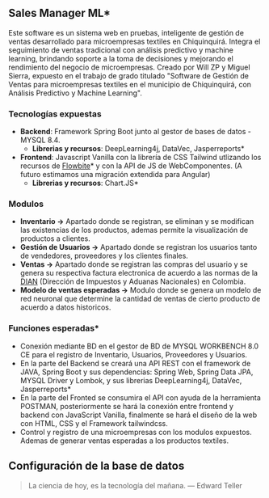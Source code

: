 ## Sales Manager ML*
Este software es un sistema web en pruebas, inteligente de gestión de ventas desarrollado para microempresas textiles en Chiquinquirá. Integra el seguimiento de ventas tradicional con análisis predictivo y machine learning, brindando soporte a la toma de decisiones y mejorando el rendimiento del negocio de microempresas. Creado por Will ZP y Miguel Sierra, expuesto en el trabajo de grado titulado "Software de Gestión de Ventas para microempresas textiles en el municipio de Chiquinquirá, con Análisis Predictivo y Machine Learning". 

### Tecnologías expuestas
- **Backend**: Framework Spring Boot junto al gestor de bases de datos - MYSQL 8.4.
    - **Librerias y recursos**: DeepLearning4j, DataVec, Jasperreports*
- **Frontend**: Javascript Vanilla con la librería de CSS Tailwind utlizando los recursos de [Flowbite](https://flowbite.com/docs/getting-started/introduction/)* y con la API de JS de WebComponentes. (A futuro estimamos una migración extendida para Angular)
  - **Librerias y recursos**: Chart.JS*
 
### Modulos
- **Inventario ->** Apartado donde se registran, se eliminan y se modifican las existencias de los productos, ademas permite la visualización de productos a clientes.
- **Gestión de Usuarios ->** Apartado donde se registran los usuarios tanto de vendedores, proveedores y los clientes finales.
- **Ventas ->**  Apartado donde se registran las compras del usuario y se genera su respectiva factura electronica de acuerdo a las normas de la [DIAN](https://www.dian.gov.co/normatividad/Normatividad/Resoluci%C3%B3n%20000167%20de%2030-12-2021.pdf) (Dirección de Impuestos y Aduanas Nacionales) en Colombia. 
- **Modelo de ventas esperadas ->** Modulo donde se genera un modelo de red neuronal que determine la cantidad de ventas de cierto producto de acuerdo a datos historicos.

### Funciones esperadas*
- Conexión mediante BD en el gestor de BD de MYSQL WORKBENCH 8.0 CE para el registro de Inventario, Usuarios, Proveedores y Usuarios.
- En la parte del Backend se creará una API REST con el framework de JAVA, Spring Boot y sus dependencias: Spring Web, Spring Data JPA, MYSQL Driver y Lombok, y sus librerias DeepLearning4j, DataVec, Jasperreports*
- En la parte del Fronted se consumira el API con ayuda de la herramienta POSTMAN, posteriormente se hará la conexión entre frontend y backend con JavaScript Vanilla, finalmente se hará el diseño de la web con HTML, CSS y el Framework tailwindcss. 
- Control y registro de una microempresas con los modulos expuestos. Ademas de generar ventas esperadas a los productos textiles.

## Configuración de la base de datos


> La ciencia de hoy, es la tecnología del mañana. — Edward Teller
